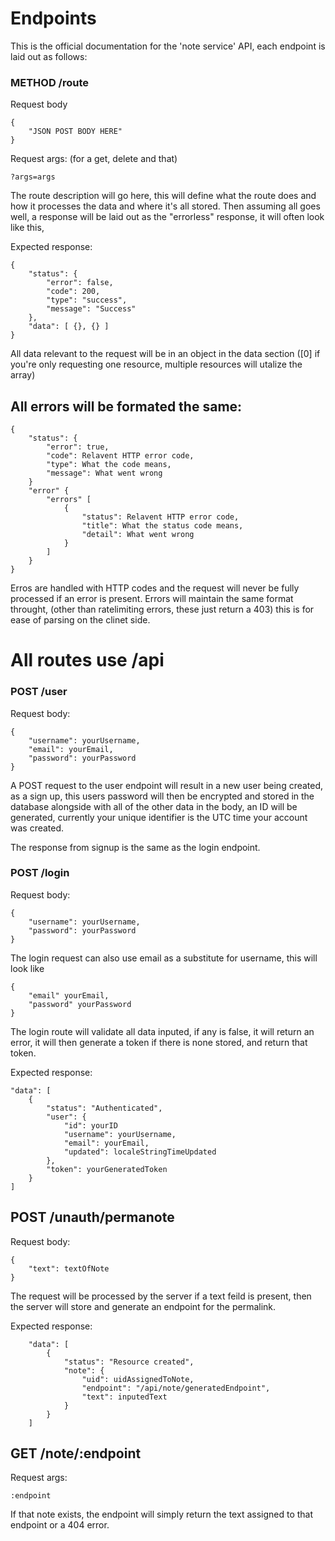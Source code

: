 # Endpoints

This is the official documentation for the 'note service' API, each endpoint is laid out as follows:
### METHOD /route
Request body

    {
        "JSON POST BODY HERE"
    }

Request args: (for a get, delete and that)

    ?args=args

The route description will go here, this will define what the route does and how it processes the data and where it's all stored.
Then assuming all goes well, a response will be laid out as the "errorless" response, it will often look like this,

Expected response:

    {
        "status": {
            "error": false,
            "code": 200,
            "type": "success",
            "message": "Success"
        },
        "data": [ {}, {} ]
    }

All data relevant to the request will be in an object in the data section ([0] if you're only requesting one resource, multiple resources will utalize the array)

## All errors will be formated the same:

    {
        "status": {
            "error": true,
            "code": Relavent HTTP error code,
            "type": What the code means,
            "message": What went wrong
        }
        "error" {
            "errors" [
                {
                    "status": Relavent HTTP error code,
                    "title": What the status code means,
                    "detail": What went wrong
                }
            ]
        }
    }

Erros are handled with HTTP codes and the request will never be fully processed if an error is present. Errors will maintain the same format throught, (other than ratelimiting errors, these just return a 403) this is for ease of parsing on the clinet side.

# All routes use /api
### POST /user
Request body:

    {
        "username": yourUsername,
        "email": yourEmail, 
        "password": yourPassword
    }

A POST request to the user endpoint will result in a new user being created, as a sign up, this users password will then be encrypted and stored in the database alongside with all of the other data in the body, an ID will be generated, currently your unique identifier is the UTC time your account was created.

The response from signup is the same as the login endpoint.

### POST /login
Request body:

    {
        "username": yourUsername,
        "password": yourPassword
    }

The login request can also use email as a substitute for username, this will look like

    {
        "email" yourEmail,
        "password" yourPassword
    }

The login route will validate all data inputed, if any is false, it will return an error, it will then generate a token if there is none stored, and return that token.

Expected response:

    "data": [
        {
            "status": "Authenticated",
            "user": {
                "id": yourID
                "username": yourUsername,
                "email": yourEmail,
                "updated": localeStringTimeUpdated
            },
            "token": yourGeneratedToken
        }
    ]

## POST /unauth/permanote
Request body: 

    {
        "text": textOfNote
    }

The request will be processed by the server if a text feild is present, then the server will store and generate an endpoint for the permalink.

Expected response: 

        "data": [
            {
                "status": "Resource created",
                "note": {
                    "uid": uidAssignedToNote,
                    "endpoint": "/api/note/generatedEndpoint",
                    "text": inputedText
                }
            }
        ]

## GET /note/:endpoint
Request args:

    :endpoint

If that note exists, the endpoint will simply return the text assigned to that endpoint or a 404 error.
